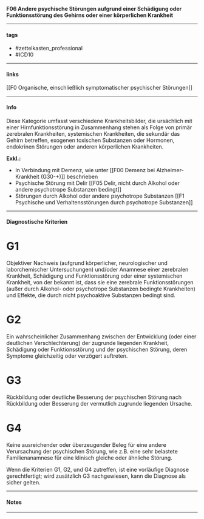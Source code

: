 __F06 Andere psychische Störungen aufgrund einer Schädigung oder Funktionsstörung des Gehirns oder einer körperlichen Krankheit__

___________________________________________
#### tags

- #zettelkasten_professional
- #ICD10 
___________________________________________
#### links

[[F0 Organische, einschließlich symptomatischer psychischer Störungen]]

___________________________________________
#### Info
Diese Kategorie umfasst verschiedene Krankheitsbilder, die ursächlich mit einer Hirnfunktionsstörung in Zusammenhang stehen als Folge von primär zerebralen Krankheiten, systemischen Krankheiten, die sekundär das Gehirn betreffen, exogenen toxischen Substanzen oder Hormonen, endokrinen Störungen oder anderen körperlichen Krankheiten.

__Exkl.:__
- In Verbindung mit Demenz, wie unter [[F00 Demenz bei Alzheimer-Krankheit (G30-+)]] beschrieben  
- Psychische Störung mit Delir [[F05 Delir, nicht durch Alkohol oder andere psychotrope Substanzen bedingt]]
- Störungen durch Alkohol oder andere psychotrope Substanzen [[F1 Psychische und Verhaltensstörungen durch psychotrope Substanzen]]
___________________________________________
#### Diagnostische Kriterien

# G1
Objektiver Nachweis (aufgrund körperlicher, neurologischer und laborchemischer Untersuchungen) und/oder Anamnese einer zerebralen Krankheit, Schädigung und Funktionsstörung oder einer systemischen Krankheit, von der bekannt ist, dass sie eine zerebrale Funktionsstörungen (außer durch Alkohol- oder psychotrope Substanzen bedingte Krankheiten) und Effekte, die durch nicht psychoaktive Substanzen bedingt sind.

# G2
Ein wahrscheinlicher Zusammenhang zwischen der Entwicklung (oder einer deutlichen Verschlechterung) der zugrunde liegenden Krankheit, Schädigung oder Funktionsstörung und der psychischen Störung, deren Symptome gleichzeitig oder verzögert auftreten.

# G3
Rückbildung oder deutliche Besserung der psychischen Störung nach Rückbildung oder Besserung der vermutlich zugrunde liegenden Ursache.

# G4
Keine ausreichender oder überzeugender Beleg für eine andere Verursachung der psychischen Störung, wie z.B. eine sehr belastete Familienanamnese für eine klinisch gleiche oder ähnliche Störung.

Wenn die Kriterien G1, G2, und G4 zutreffen, ist eine vorläufige Diagnose gerechtfertigt; wird zusätzlich G3 nachgewiesen, kann die Diagnose als sicher gelten.
___________________________________________
#### Notes

___________________________________________

